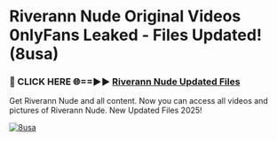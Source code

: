 # Riverann Nude Original Videos 0nlyFans Leaked - Files Updated! (8usa)

<h3>🔴 CLICK HERE 🌐==►► <a href="https://tinyurl.com/4mcuefdz" rel="nofollow">Riverann Nude Updated Files</a></h3>

Get Riverann Nude and all content. Now you can access all videos and pictures of Riverann Nude. New Updated Files 2025!

[![8usa](https://i.imgur.com/StAQSOY.gif)](https://tinyurl.com/4mcuefdz)
